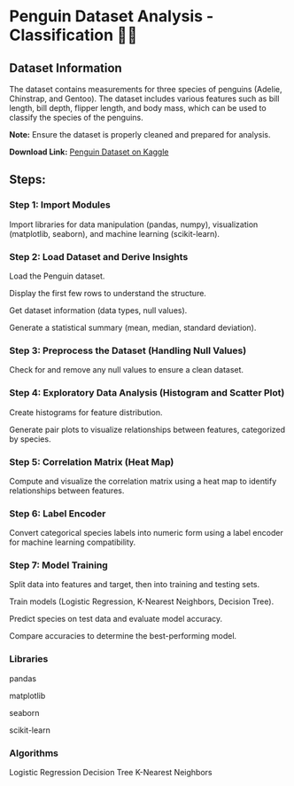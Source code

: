 # Penguin Dataset Analysis - Classification 🐧💥

## Dataset Information
The dataset contains measurements for three species of penguins (Adelie, Chinstrap, and Gentoo). The dataset includes various features such as bill length, bill depth, flipper length, and body mass, which can be used to classify the species of the penguins.

**Note:** Ensure the dataset is properly cleaned and prepared for analysis.

**Download Link:** [Penguin Dataset on Kaggle](https://www.kaggle.com/datasets/parulpandey/penguin-dataset)

## Steps:

### Step 1: Import Modules
Import libraries for data manipulation (pandas, numpy), visualization (matplotlib, seaborn), and machine learning (scikit-learn).

### Step 2: Load Dataset and Derive Insights
Load the Penguin dataset.

Display the first few rows to understand the structure.

Get dataset information (data types, null values).

Generate a statistical summary (mean, median, standard deviation).

### Step 3: Preprocess the Dataset (Handling Null Values)
Check for and remove any null values to ensure a clean dataset.

### Step 4: Exploratory Data Analysis (Histogram and Scatter Plot)
Create histograms for feature distribution.

Generate pair plots to visualize relationships between features, categorized by species.

### Step 5: Correlation Matrix (Heat Map)
Compute and visualize the correlation matrix using a heat map to identify relationships between features.

### Step 6: Label Encoder
Convert categorical species labels into numeric form using a label encoder for machine learning compatibility.

### Step 7: Model Training

Split data into features and target, then into training and testing sets.

Train models (Logistic Regression, K-Nearest Neighbors, Decision Tree).

Predict species on test data and evaluate model accuracy.

Compare accuracies to determine the best-performing model.

### Libraries
pandas

matplotlib

seaborn

scikit-learn

### Algorithms
Logistic Regression
Decision Tree
K-Nearest Neighbors 


